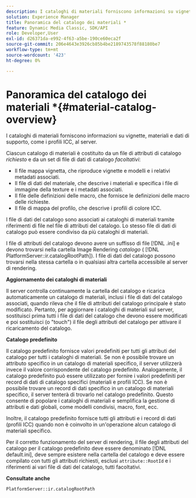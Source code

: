 ```yaml
---
description: I cataloghi di materiali forniscono informazioni su vignette, materiali e dati di supporto, come i profili ICC, al server.
solution: Experience Manager
title: Panoramica del catalogo dei materiali *
feature: Dynamic Media Classic, SDK/API
role: Developer,User
exl-id: d26371da-e992-4f63-a5be-190ce60eca2f
source-git-commit: 206e4643e3926cb85b4be2189743578f88180be7
workflow-type: tm+mt
source-wordcount: '423'
ht-degree: 0%

---
```


# Panoramica del catalogo dei materiali *{#material-catalog-overview}

I cataloghi di materiali forniscono informazioni su vignette, materiali e dati di supporto, come i profili ICC, al server.

Ciascun catalogo di materiali è costituito da un file di attributi di catalogo *richiesto* e da un set di file di dati di catalogo *facoltativi*:

* Il file mappa vignetta, che riproduce vignette e modelli e i relativi metadati associati.
* Il file di dati del materiale, che descrive i materiali e specifica i file di immagine della texture e i metadati associati.
* Il file delle definizioni delle macro, che fornisce le definizioni delle macro delle richieste.
* Il file di mappa del profilo, che descrive i profili di colore ICC.

I file di dati del catalogo sono associati ai cataloghi di materiali tramite riferimenti di file nel file di attributi del catalogo. Lo stesso file di dati di catalogo può essere condiviso da più cataloghi di materiali.

I file di attributi del catalogo devono avere un suffisso di file [!DNL .ini] e devono trovarsi nella cartella Image Rendering *catalogo* ( [!DNL PlatformServer::ir.catalogRootPath]). I file di dati del catalogo possono trovarsi nella stessa cartella o in qualsiasi altra cartella accessibile al server di rendering.

**Aggiornamento dei cataloghi di materiali**

Il server controlla continuamente la cartella del catalogo e ricarica automaticamente un catalogo di materiali, inclusi i file di dati del catalogo associati, quando rileva che il file di attributi del catalogo principale è stato modificato. Pertanto, per aggiornare i cataloghi di materiali sul server, sostituisci prima tutti i file di dati del catalogo che devono essere modificati e poi sostituisci (o &quot;touch&quot;) il file degli attributi del catalogo per attivare il ricaricamento del catalogo.

**Catalogo predefinito**

Il catalogo predefinito fornisce valori predefiniti per tutti gli attributi del catalogo per tutti i cataloghi di materiali. Se non è possibile trovare un attributo specifico in un catalogo di materiali specifico, il server utilizzerà invece il valore corrispondente del catalogo predefinito. Analogamente, il catalogo predefinito può essere utilizzato per fornire i valori predefiniti per record di dati di catalogo specifici (materiali e profili ICC). Se non è possibile trovare un record di dati specifico in un catalogo di materiali specifico, il server tenterà di trovarlo nel catalogo predefinito. Questo consente di popolare i cataloghi di materiali e semplifica la gestione di attributi e dati globali, come modelli condivisi, macro, font, ecc.

Inoltre, il catalogo predefinito fornisce tutti gli attributi e i record di dati (profili ICC) quando non è coinvolto in un&#39;operazione alcun catalogo di materiali specifico.

Per il corretto funzionamento del server di rendering, il file degli attributi del catalogo per il catalogo predefinito deve essere denominato [!DNL default.ini], deve sempre esistere nella cartella del catalogo e deve essere compilato con tutti gli attributi richiesti, esclusi `attribute::RootId` e i riferimenti ai vari file di dati del catalogo, tutti facoltativi.

**Consultate anche**

`PlatformServer::ir.catalogRootPath`
